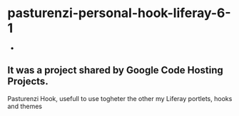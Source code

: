 # pasturenzi-personal-hook-liferay-6-1
-
It was a project shared by Google Code Hosting Projects.
-

Pasturenzi Hook, usefull to use togheter the other my Liferay portlets, hooks and themes
